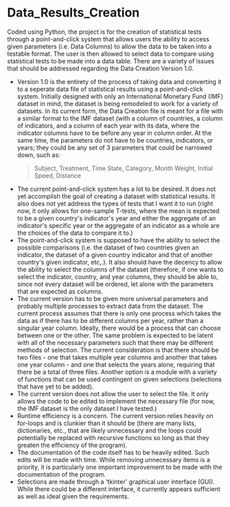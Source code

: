 # Data_Results_Creation
Coded using Python, the project is for the creation of statistical tests through a point-and-click system that allows users the ability to access given parameters (i.e. Data Columns) to allow the data to be taken into a testable format. The user is then allowed to select data to compare using statistical tests to be made into a data table.
There are a variety of issues that should be addressed regarding the Data Creation Version 1.0.
- Version 1.0 is the entirety of the process of taking data and converting it to a seperate data file of statistical results using a point-and-click system. Initially designed with only an International Monetary Fund (IMF) dataset in mind, the dataset is being remodeled to work for a variety of datasets. In its current form, the Data Creation file is meant for a file with a similar format to the IMF dataset (with a column of countries, a column of indicators, and a column of each year with its data, where the indicator columns have to be before any year in column order. At the same time, the parameters do not have to be countries, indicators, or years; they could be any set of 3 parameters that could be narrowed down, such as:
  > Subject, Treatment, Time
  > State, Category, Month
  > Weight, Initial Speed, Distance
- The current point-and-click system has a lot to be desired. It does not yet accomplish the goal of creating a dataset with statistical results. It also does not yet address the types of tests that I want it to run (right now, it only allows for one-sample T-tests, where the mean is expected to be a given country's indicator's year and either the aggregate of an indicator's specific year or the aggregate of an indicator as a whole are the choices of the data to compare it to.)
- The point-and-click system is supposed to have the ability to select the possible comparisons (i.e. the dataset of two countries given an indicator, the dataset of a given country indicator and that of another country's given indicator, etc,.). It also should have the decency to allow the ability to select the columns of the dataset (therefore, if one wants to select the indicator, country, and year columns, they should be able to, since not every dataset will be ordered, let alone with the parameters that are expected as columns.
- The current version has to be given more universal parameters and probably multiple processes to extract data from the dataset. The current process assumes that there is only one process which takes the data as if there has to be different columns per year, rather than a singular year column. Ideally, there would be a process that can choose between one or the other. The same problem is expected to be latent with all of the necessary parameters such that there may be different methods of selection. The current consideration is that there should be two files - one that takes multiple year columns and another that takes one year column - and one that selects the years alone, requiring that there be a total of three files. Another option is a module with a variety of functions that can be used contingent on given selections (selections that have yet to be added).
- The current version does not allow the user to select the file. It only allows the code to be edited to implement the necessary file (for now, the IMF dataset is the only dataset I have tested.)
- Runtime efficiency is a concern. The current version relies heavily on for-loops and is clunkier than it should be (there are many lists, dictionaries, etc., that are likely unnecessary and the loops could potentially be replaced with recursive functions so long as that they greaten the efficiency of the program).
- The documentation of the code itself has to be heavily edited. Such edits will be made with time. While removing unnecessary items is a priority, it is particularly one important improvement to be made with the documentation of the program.
- Selections are made through a 'tkinter' graphical user interface (GUI). While there could be a different interface, it currently appears sufficient as well as ideal given the requirements.
